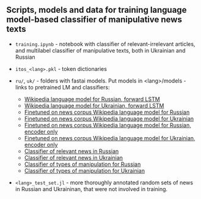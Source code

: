 ## Scripts, models and data for training language model-based classifier of manipulative news texts

* `training.ipynb` - notebook with classifier of relevant-irrelevant articles, and multilabel classifier of manipulative texts, both in Ukrainian and Russian
* `itos_<lang>.pkl` - token dictionaries
* `ru/`, `uk/` - folders with fastai models. Put models in \<lang\>/models - links to pretrained LM and classifiers:
  
  * [Wikipedia language model for Russian, forward LSTM](http://texty.org.ua/d/2018/mnews/models/fwd_ru_lm.zip)
  * [Wikipedia language model for Ukrainian, forward LSTM](http://texty.org.ua/d/2018/mnews/models/fwd_uk_lm.zip)
  * [Finetuned on news corpus Wikipedia language model for Russian](http://texty.org.ua/d/2018/mnews/models/fwd_ru_finetuned_lm.zip)
  * [Finetuned on news corpus Wikipedia language model for Ukrainian](http://texty.org.ua/d/2018/mnews/models/fwd_uk_finetuned_lm.zip)
  * [Finetuned on news corpus Wikipedia language model for Russian, encoder only](http://texty.org.ua/d/2018/mnews/models/fwd_ru_finetuned_lm_enc.zip)
  * [Finetuned on news corpus Wikipedia language model for Ukrainian, encoder only](http://texty.org.ua/d/2018/mnews/models/fwd_uk_finetuned_lm_enc.zip)
  * [Classifier of relevant news in Russian](http://texty.org.ua/d/2018/mnews/models/ru_is_other_cls.zip)
  * [Classifier of relevant news in Ukrainian](http://texty.org.ua/d/2018/mnews/models/uk_is_other_cls.zip)
  * [Classifier of types of manipulation for Russian](http://texty.org.ua/d/2018/mnews/models/ru_arg_emo_cls.zip)
  * [Classifier of types of manipulation for Ukrainian](http://texty.org.ua/d/2018/mnews/models/uk_emo_arg_cls.zip)

  
* `<lang>_test_set.jl` - more thoroughly annotated random sets of news in Russian and Ukraininan, that were not involved in training.

